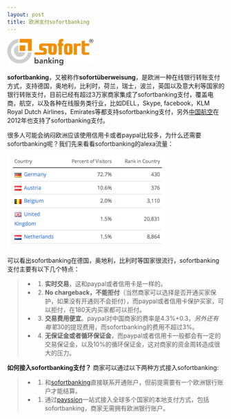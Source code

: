 ```yaml
---
layout: post
title: 欧洲支付sofortbanking
---
```


![欧洲本地支付sofortbanking](/images/sofort.png)

**sofortbanking**，又被称作**sofortüberweisung**，是欧洲一种在线银行转账支付方式，支持德国，奥地利，比利时，荷兰，瑞士，波兰，英国以及意大利等国家的银行转账支付，目前已经有超过3万家商家集成了sofortbanking支付，覆盖电商，航空，以及各种在线服务类行业，比如DELL，Skype, facebook，KLM Royal Dutch Airlines，Emirates等都支持sofortbanking支付，另外[中国航空](http://www.airchina.de/de/aboutus/airchinanews/2012/20120627.html "中国航空sofortbanking支付")在2012年也支持了sofortbanking支付。

很多人可能会纳闷欧洲应该使用信用卡或者paypal比较多，为什么还需要sofortbanking呢？我们先来看看sofortbanking的alexa流量：

![sofortbanking欧洲支付的流量](/images/sofort_alexa.png)

可以看出sofortbanking在德国，奥地利，比利时等国家很流行，sofortbanking支付主要有以下几个特点：
> -  1. **实时交易**，这和paypal或者信用卡是一样的。
> -  2. **No chargeback，不能拒付**（当然商家可以选择是否开通买家保护，如果没有开通则不会拒付），而paypal或者信用卡保护买家，可以拒付，在180天内买家都可以拒付。
> -  3. **交易费用便宜**。paypal对中国商家的费率是4.3%+0.3$，另外还有每笔30$的提现费用，而sofortbanking的费用不超过3%。
> -  4. **无保证金或者循环保证金**，而paypal或者信用卡一般都会有一定的交易保证金，以及10%的循环保证金，这对商家的资金周转造成很大的压力。

**如何接入sofortbanking支付？**
商家可以通过以下两种方式接入sofortbanking:
> -  1. 和[sofortbanking](http://www.sofort.com "sofort欧洲支付")直接联系开通账户，但前提需要有一个欧洲银行账户才能结算。
> -  1. 通过[payssion](http://www.payssion.com "海外本地支付")一站式接入全球多个国家的本地支付方式，包括sofortbanking，商家无需拥有欧洲银行账户。

